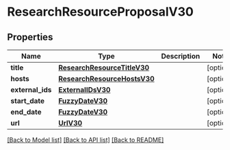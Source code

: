 # ResearchResourceProposalV30

## Properties
Name | Type | Description | Notes
------------ | ------------- | ------------- | -------------
**title** | [**ResearchResourceTitleV30**](ResearchResourceTitleV30.md) |  | [optional] 
**hosts** | [**ResearchResourceHostsV30**](ResearchResourceHostsV30.md) |  | [optional] 
**external_ids** | [**ExternalIDsV30**](ExternalIDsV30.md) |  | [optional] 
**start_date** | [**FuzzyDateV30**](FuzzyDateV30.md) |  | [optional] 
**end_date** | [**FuzzyDateV30**](FuzzyDateV30.md) |  | [optional] 
**url** | [**UrlV30**](UrlV30.md) |  | [optional] 

[[Back to Model list]](../README.md#documentation-for-models) [[Back to API list]](../README.md#documentation-for-api-endpoints) [[Back to README]](../README.md)

